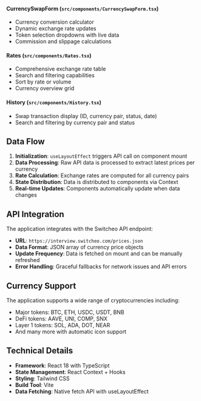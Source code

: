 #### CurrencySwapForm (`src/components/CurrencySwapForm.tsx`)
- Currency conversion calculator
- Dynamic exchange rate updates
- Token selection dropdowns with live data
- Commission and slippage calculations

#### Rates (`src/components/Rates.tsx`)
- Comprehensive exchange rate table
- Search and filtering capabilities
- Sort by rate or volume
- Currency overview grid

#### History (`src/components/History.tsx`)
- Swap transaction display (ID, currency pair, status, date)
- Search and filtering by currency pair and status

## Data Flow

1. **Initialization**: `useLayoutEffect` triggers API call on component mount
2. **Data Processing**: Raw API data is processed to extract latest prices per currency
3. **Rate Calculation**: Exchange rates are computed for all currency pairs
4. **State Distribution**: Data is distributed to components via Context
5. **Real-time Updates**: Components automatically update when data changes

## API Integration

The application integrates with the Switcheo API endpoint:
- **URL**: `https://interview.switcheo.com/prices.json`
- **Data Format**: JSON array of currency price objects
- **Update Frequency**: Data is fetched on mount and can be manually refreshed
- **Error Handling**: Graceful fallbacks for network issues and API errors

## Currency Support

The application supports a wide range of cryptocurrencies including:
- Major tokens: BTC, ETH, USDC, USDT, BNB
- DeFi tokens: AAVE, UNI, COMP, SNX
- Layer 1 tokens: SOL, ADA, DOT, NEAR
- And many more with automatic icon support

## Technical Details

- **Framework**: React 18 with TypeScript
- **State Management**: React Context + Hooks
- **Styling**: Tailwind CSS
- **Build Tool**: Vite
- **Data Fetching**: Native fetch API with useLayoutEffect
